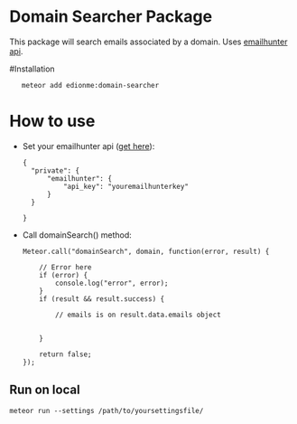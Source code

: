 # Domain Searcher Package

 This package will search emails associated by a domain. Uses [emailhunter api](https://emailhunter.co/).

#Installation

 ```
    meteor add edionme:domain-searcher

 ```
# How to use

* Set your emailhunter api ([get here](https://emailhunter.co/)):

  ```
  {
    "private": {
        "emailhunter": {
            "api_key": "youremailhunterkey"
        }
    }

  }
  ```
* Call domainSearch() method:
  ```
  Meteor.call("domainSearch", domain, function(error, result) {

      // Error here
      if (error) {
          console.log("error", error);
      }
      if (result && result.success) {

          // emails is on result.data.emails object


      }

      return false;
  });
  ```

## Run on local
```
meteor run --settings /path/to/yoursettingsfile/
```
